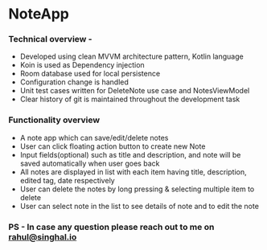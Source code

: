 # NoteApp

### Technical overview -

* Developed using clean MVVM architecture pattern, Kotlin language
* Koin is used as Dependency injection
* Room database used for local persistence
* Configuration change is handled
* Unit test cases written for DeleteNote use case and NotesViewModel
* Clear history of git is maintained throughout the development task

### Functionality overview

* A note app which can save/edit/delete notes
* User can click floating action button to create new Note
* Input fields(optional) such as title and description, and note will be saved automatically when
  user goes back
* All notes are displayed in list with each item having title, description, edited tag, date
  respectively
* User can delete the notes by long pressing & selecting multiple item to delete
* User can select note in the list to see details of note and to edit the note

### PS - In case any question please reach out to me on rahul@singhal.io

